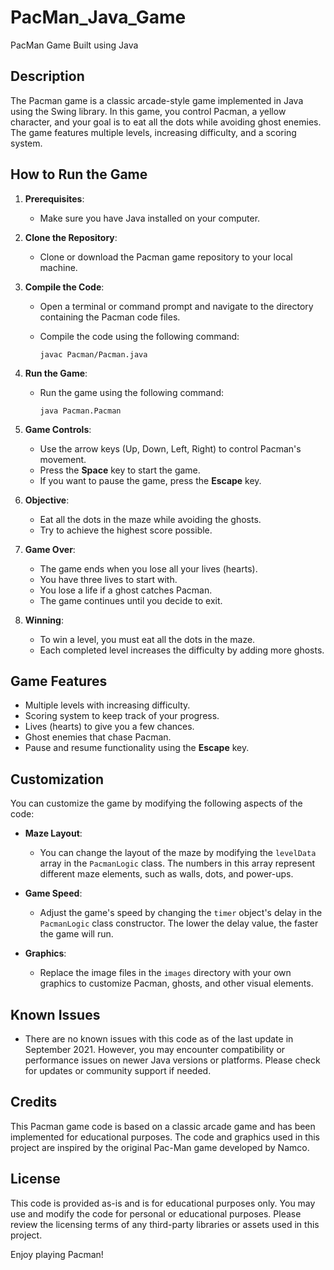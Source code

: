 # PacMan_Java_Game
 PacMan Game Built using Java
 
## Description

The Pacman game is a classic arcade-style game implemented in Java using the Swing library. In this game, you control Pacman, a yellow character, and your goal is to eat all the dots while avoiding ghost enemies. The game features multiple levels, increasing difficulty, and a scoring system.

## How to Run the Game

1. **Prerequisites**:
   - Make sure you have Java installed on your computer.

2. **Clone the Repository**:
   - Clone or download the Pacman game repository to your local machine.

3. **Compile the Code**:
   - Open a terminal or command prompt and navigate to the directory containing the Pacman code files.

   - Compile the code using the following command:
     ```
     javac Pacman/Pacman.java
     ```

4. **Run the Game**:
   - Run the game using the following command:
     ```
     java Pacman.Pacman
     ```

5. **Game Controls**:
   - Use the arrow keys (Up, Down, Left, Right) to control Pacman's movement.
   - Press the **Space** key to start the game.
   - If you want to pause the game, press the **Escape** key.

6. **Objective**:
   - Eat all the dots in the maze while avoiding the ghosts.
   - Try to achieve the highest score possible.

7. **Game Over**:
   - The game ends when you lose all your lives (hearts).
   - You have three lives to start with.
   - You lose a life if a ghost catches Pacman.
   - The game continues until you decide to exit.

8. **Winning**:
   - To win a level, you must eat all the dots in the maze.
   - Each completed level increases the difficulty by adding more ghosts.

## Game Features

- Multiple levels with increasing difficulty.
- Scoring system to keep track of your progress.
- Lives (hearts) to give you a few chances.
- Ghost enemies that chase Pacman.
- Pause and resume functionality using the **Escape** key.

## Customization

You can customize the game by modifying the following aspects of the code:

- **Maze Layout**:
  - You can change the layout of the maze by modifying the `levelData` array in the `PacmanLogic` class. The numbers in this array represent different maze elements, such as walls, dots, and power-ups.

- **Game Speed**:
  - Adjust the game's speed by changing the `timer` object's delay in the `PacmanLogic` class constructor. The lower the delay value, the faster the game will run.

- **Graphics**:
  - Replace the image files in the `images` directory with your own graphics to customize Pacman, ghosts, and other visual elements.

## Known Issues

- There are no known issues with this code as of the last update in September 2021. However, you may encounter compatibility or performance issues on newer Java versions or platforms. Please check for updates or community support if needed.

## Credits

This Pacman game code is based on a classic arcade game and has been implemented for educational purposes. The code and graphics used in this project are inspired by the original Pac-Man game developed by Namco.

## License

This code is provided as-is and is for educational purposes only. You may use and modify the code for personal or educational purposes. Please review the licensing terms of any third-party libraries or assets used in this project.

Enjoy playing Pacman!

